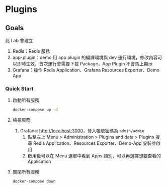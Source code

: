 # Plugins

## Goals

此 Lab 會建立

1. Redis：Redis 服務
2. app-plugin：demo 用 app plugin 的編譯環境與 dev 運行環境，修改內容可以即時生效，首次運行會需要下載 Package，App Plugin 不會馬上顯示
3. Grafana：操作 Redis Application、Grafana Resources Exporter、Demo App

### Quick Start

1. 啟動所有服務

   ```bash
   docker-compose up -d
   ```

2. 檢視服務
   1. Grafana: <http://localhost:3000>，登入帳號密碼為 `admin/admin`
      1. 點擊左上 Menu > Administration > Plugins and data > Plugins 搜尋 Redis Application、Resources Exporter、Demo-App 安裝並啟用
      2. 啟用後可以在 Menu 選單中看到 Apps 類別，可以再選擇想要查看的 Application

3. 關閉所有服務

   ```bash
   docker-compose down
   ```
